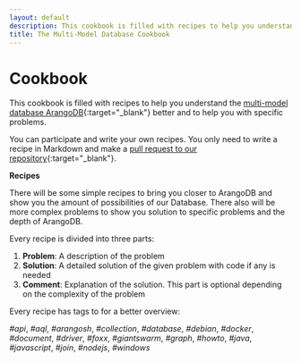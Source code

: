 ```yaml
---
layout: default
description: This cookbook is filled with recipes to help you understand the multi-model database ArangoDB better and to help you with specific problems.
title: The Multi-Model Database Cookbook
---
```

# Cookbook

This cookbook is filled with recipes to help you understand the
[multi-model database ArangoDB](https://www.arangodb.com/){:target="_blank"}
better and to help you with specific problems.

You can participate and write your own recipes. 
You only need to write a recipe in Markdown and make a
[pull request to our repository](https://github.com/arangodb/docs/){:target="_blank"}. 

**Recipes**

There will be some simple recipes to bring you closer to ArangoDB and show you the amount of possibilities
of our Database. 
There also will be more complex problems to show you solution to specific problems and the depth of ArangoDB.

Every recipe is divided into three parts:

1. **Problem**: A description of the problem
2. **Solution**: A detailed solution of the given problem with code if any is needed
3. **Comment**: Explanation of the solution. This part is optional depending on the complexity of the problem

Every recipe has tags to for a better overview:

*#api*, *#aql*, *#arangosh*, *#collection*, *#database*, *#debian*, *#docker*, *#document*, *#driver*, *#foxx*, *#giantswarm*, *#graph*, *#howto*, *#java*, *#javascript*, *#join*, *#nodejs*, *#windows*
